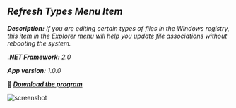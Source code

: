 _Refresh Types Menu Item_
-

_**Description:** If you are editing certain types of files in the Windows registry,
this item in the Explorer menu will help you update file associations without rebooting the system._

_**.NET Framework:** 2.0_

_**App version:** 1.0.0_

:slightly_smiling_face: **_[Download the program](https://github.com/Sky-VIN/RTMI/blob/main/Refresh%20Types%20Menu%20Item/bin/Release/RTMI.exe?raw=true)_**

![screenshot](https://user-images.githubusercontent.com/12991091/192054800-d23f4731-e352-43f7-886a-fb47a8fdc68b.jpg)

